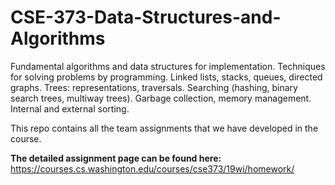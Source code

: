 # CSE-373-Data-Structures-and-Algorithms
Fundamental algorithms and data structures for implementation. Techniques for solving problems by programming. Linked lists, stacks, queues, directed graphs. Trees: representations, traversals. Searching (hashing, binary search trees, multiway trees). Garbage collection, memory management. Internal and external sorting.

This repo contains all the team assignments that we have developed in the course.

**The detailed assignment page can be found here:**
https://courses.cs.washington.edu/courses/cse373/19wi/homework/
